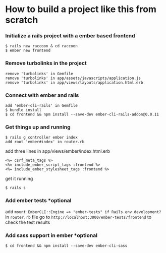 
How to build a project like this from scratch
===============================

### Initialize a rails project with a ember based frontend 
```
$ rails new raccoon & cd raccoon
$ ember new frontend
```

### Remove turbolinks in the project
```
remove 'turbolinks' in Gemfile 
remove 'turbolinks' in app/assets/javascripts/application.js
remove 'turbolinks' in app/views/layouts/application.html.erb
```

### Connect with ember and rails
```
add 'ember-cli-rails' in Gemfile
$ bundle install
$ cd frontend && npm install --save-dev ember-cli-rails-addon@0.0.11
```

### Get things up and running
```
$ rails g controller ember index
add root 'ember#index' in router.rb
```

add three lines in app/views/ember/index.html.erb 
```
<%= csrf_meta_tags %>
<%= include_ember_script_tags :frontend %>
<%= include_ember_stylesheet_tags :frontend %>
```

get it running
```
$ rails s 
```

### Add ember tests *optional
add `mount EmberCLI::Engine => "ember-tests" if Rails.env.development?` in `router.rb` file
go to `http://localhost:3000/ember-tests/frontend` to check the test results

### Add sass support in ember *optional
```
$ cd frontend && npm install --save-dev ember-cli-sass
```



